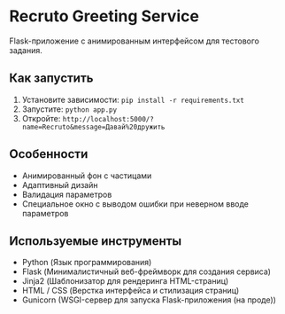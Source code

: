 # Recruto Greeting Service

Flask-приложение с анимированным интерфейсом для тестового задания.

## Как запустить
1. Установите зависимости: `pip install -r requirements.txt`
2. Запустите: `python app.py`
3. Откройте: `http://localhost:5000/?name=Recruto&message=Давай%20дружить`

## Особенности
- Анимированный фон с частицами
- Адаптивный дизайн
- Валидация параметров
- Специальное окно с выводом ошибки при неверном вводе параметров

## Используемые инструменты
- Python (Язык программирования)
- Flask (Минималистичный веб-фреймворк для создания сервиса)
- Jinja2 (Шаблонизатор для рендеринга HTML-страниц)
- HTML / CSS (Верстка интерфейса и стилизация страниц)
- Gunicorn (WSGI-сервер для запуска Flask-приложения (на проде))